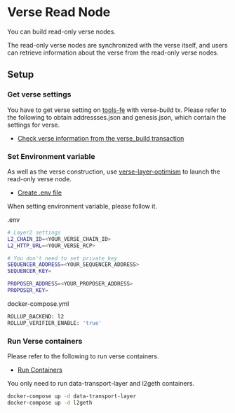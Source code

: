 # Verse Read Node
You can build read-only verse nodes.

The read-only verse nodes are synchronized with the verse itself, and users can retrieve information about the verse from the read-only verse nodes.

## Setup
### Get verse settings
You have to get verse setting on [tools-fe](https://tools-fe.oasys.games/check-verse) with verse-build tx. Please refer to the following to obtain addressses.json and genesis.json, which contain the settings for verse.

- [Check verse information from the verse_build transaction](https://docs.oasys.games/docs/verse-developer/how-to-build-verse/1-2-manual#4-2-check-verse-information-from-the-verse_build-transaction)

### Set Environment variable
As well as the verse construction, use [verse-layer-optimism](https://github.com/oasysgames/verse-layer-optimism) to launch the read-only verse node.

- [Create .env file](https://docs.oasys.games/docs/verse-developer/how-to-build-verse/1-2-manual#5-create-env-file)

When setting environment variable, please follow it.

.env
```bash
# Layer2 settings
L2_CHAIN_ID=<YOUR_VERSE_CHAIN_ID>
L2_HTTP_URL=<YOUR_VERSE_RCP>

# You don't need to set private_key
SEQUENCER_ADDRESS=<YOUR_SEQUENCER_ADDRESS>
SEQUENCER_KEY=

PROPOSER_ADDRESS=<YOUR_PROPOSER_ADDRESS>
PROPOSER_KEY=
```

docker-compose.yml
```bash
ROLLUP_BACKEND: l2
ROLLUP_VERIFIER_ENABLE: 'true'
```

### Run Verse containers
Please refer to the following to run verse containers.

- [Run Containers](https://docs.oasys.games/docs/verse-developer/how-to-build-verse/1-2-manual#6-run-containers)

You only need to run data-transport-layer and l2geth containers.

```bash
docker-compose up -d data-transport-layer
docker-compose up -d l2geth
```